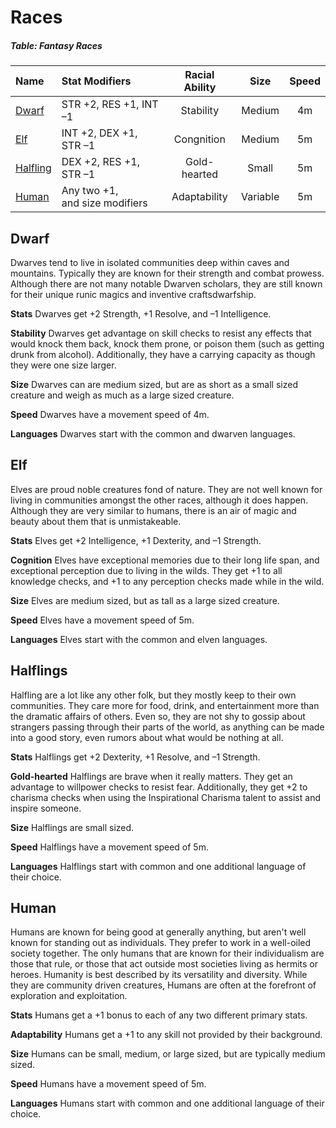 # Races

##### Table: Fantasy Races
| Name | Stat Modifiers | Racial Ability | Size | Speed |
|:-|:-|:-:|:-:|:-:|
| [Dwarf](#dwarf) | STR +2, RES +1, INT –1 | Stability | Medium | 4m |
| [Elf](#elf) | INT +2, DEX +1, STR –1 | Congnition | Medium | 5m |
| [Halfling](#halfling) | DEX +2, RES +1, STR –1 | Gold-hearted | Small | 5m |
| [Human](#human) | Any two +1,<br/>and size modifiers | Adaptability | Variable | 5m |

## Dwarf

Dwarves tend to live in isolated communities deep within caves and mountains. Typically they are known for their strength and combat prowess. Although there are not many notable Dwarven scholars, they are still known for their unique runic magics and inventive craftsdwarfship.

**Stats** Dwarves get +2 Strength, +1 Resolve, and –1 Intelligence.

**Stability** Dwarves get advantage on skill checks to resist any effects that would knock them back, knock them prone, or poison them (such as getting drunk from alcohol). Additionally, they have a carrying capacity as though they were one size larger.

**Size** Dwarves can are medium sized, but are as short as a small sized creature and weigh as much as a large sized creature.

**Speed** Dwarves have a movement speed of 4m.

**Languages** Dwarves start with the common and dwarven languages.

## Elf

Elves are proud noble creatures fond of nature. They are not well known for living in communities amongst the other races, although it does happen. Although they are very similar to humans, there is an air of magic and beauty about them that is unmistakeable.

**Stats** Elves get +2 Intelligence, +1 Dexterity, and –1 Strength.

**Cognition** Elves have exceptional memories due to their long life span, and exceptional perception due to living in the wilds. They get +1 to all knowledge checks, and +1 to any perception checks made while in the wild.

**Size** Elves are medium sized, but as tall as a large sized creature.

**Speed** Elves have a movement speed of 5m.

**Languages** Elves start with the common and elven languages.

## Halflings

Halfling are a lot like any other folk, but they mostly keep to their own communities. They care more for food, drink, and entertainment more than the dramatic affairs of others. Even so, they are not shy to gossip about strangers passing through their parts of the world, as anything can be made into a good story, even rumors about what would be nothing at all.

**Stats** Halflings get +2 Dexterity, +1 Resolve, and –1 Strength.

**Gold-hearted** Halflings are brave when it really matters. They get an advantage to willpower checks to resist fear. Additionally, they get +2 to charisma checks when using the Inspirational Charisma talent to assist and inspire someone.

**Size** Halflings are small sized.

**Speed** Halflings have a movement speed of 5m.

**Languages** Halflings start with common and one additional language of their choice.

## Human

Humans are known for being good at generally anything, but aren't well known for standing out as individuals. They prefer to work in a well-oiled society together. The only humans that are known for their individualism are those that rule, or those that act outside most societies living as hermits or heroes. Humanity is best described by its versatility and diversity. While they are community driven creatures, Humans are often at the forefront of exploration and exploitation.

**Stats** Humans get a +1 bonus to each of any two different primary stats.

**Adaptability** Humans get a +1 to any skill not provided by their background.

**Size** Humans can be small, medium, or large sized, but are typically medium sized.

**Speed** Humans have a movement speed of 5m.

**Languages** Humans start with common and one additional language of their choice.

